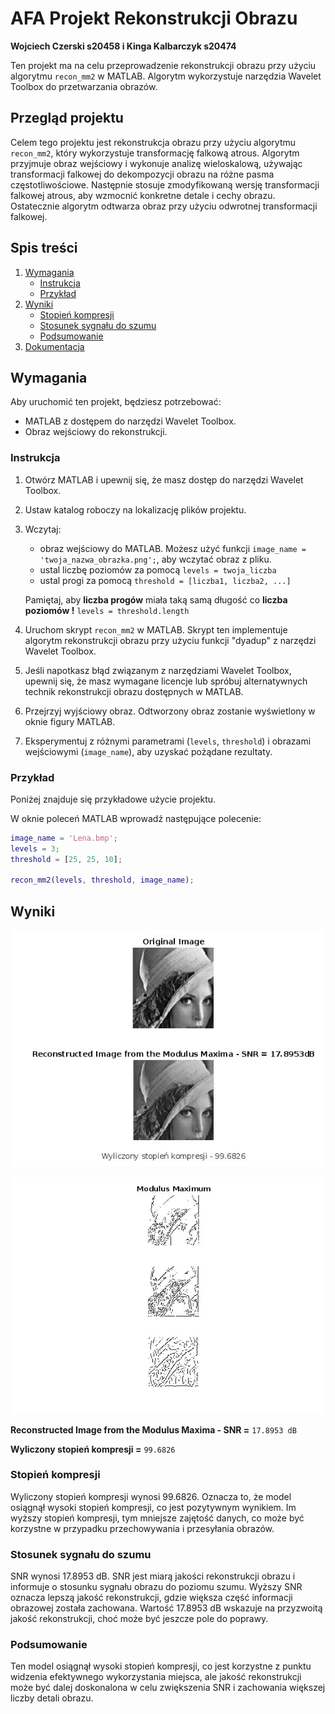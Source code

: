 # AFA Projekt Rekonstrukcji Obrazu
**Wojciech Czerski s20458 i Kinga Kalbarczyk s20474**

Ten projekt ma na celu przeprowadzenie rekonstrukcji obrazu przy użyciu algorytmu `recon_mm2` w MATLAB. Algorytm wykorzystuje narzędzia Wavelet Toolbox do przetwarzania obrazów.

## Przegląd projektu

Celem tego projektu jest rekonstrukcja obrazu przy użyciu algorytmu `recon_mm2`, który wykorzystuje transformację falkową atrous. Algorytm przyjmuje obraz wejściowy i wykonuje analizę wieloskalową, używając transformacji falkowej do dekompozycji obrazu na różne pasma częstotliwościowe. Następnie stosuje zmodyfikowaną wersję transformacji falkowej atrous, aby wzmocnić konkretne detale i cechy obrazu. Ostatecznie algorytm odtwarza obraz przy użyciu odwrotnej transformacji falkowej.

## Spis treści
1. [Wymagania](#wymagania)
	- [Instrukcja](#instrukcja)
	- [Przykład](#przykład)
2. [Wyniki](#wyniki)
	- [Stopień kompresji](#stopień-kompresji)
	- [Stosunek sygnału do szumu](#stosunek-sygnału-do-szumu)
	- [Podsumowanie](#podsumowanie)
3. [Dokumentacja](#dokumentacja)

## Wymagania
Aby uruchomić ten projekt, będziesz potrzebować:

- MATLAB z dostępem do narzędzi Wavelet Toolbox.
- Obraz wejściowy do rekonstrukcji.

### Instrukcja

1. Otwórz MATLAB i upewnij się, że masz dostęp do narzędzi Wavelet Toolbox.

2. Ustaw katalog roboczy na lokalizację plików projektu.

3. Wczytaj:
	- obraz wejściowy do MATLAB. Możesz użyć funkcji `image_name = 'twoja_nazwa_obrazka.png';`, aby wczytać obraz z pliku.
	- ustal liczbę poziomów za pomocą `levels = twoja_liczba`
	- ustal progi za pomocą `threshold = [liczba1, liczba2, ...]`

	Pamiętaj, aby **liczba progów** miała taką samą długość co **liczba poziomów !**
	`levels = threshold.length`

4. Uruchom skrypt `recon_mm2` w MATLAB. Skrypt ten implementuje algorytm rekonstrukcji obrazu przy użyciu funkcji "dyadup" z narzędzi Wavelet Toolbox.

5. Jeśli napotkasz błąd związanym z narzędziami Wavelet Toolbox, upewnij się, że masz wymagane licencje lub spróbuj alternatywnych technik rekonstrukcji obrazu dostępnych w MATLAB.

6. Przejrzyj wyjściowy obraz. Odtworzony obraz zostanie wyświetlony w oknie figury MATLAB.

7. Eksperymentuj z różnymi parametrami (`levels`, `threshold`) i obrazami wejściowymi (`image_name`), aby uzyskać pożądane rezultaty.

### Przykład
Poniżej znajduje się przykładowe użycie projektu.

W oknie poleceń MATLAB wprowadź następujące polecenie:
```matlab
image_name = 'Lena.bmp';
levels = 3;
threshold = [25, 25, 10];

recon_mm2(levels, threshold, image_name);
```

## Wyniki
![Wynik kompresji](results/wynik_final.jpg)

![Modulus Maximum](results/modulus_maximum.jpg)

**Reconstructed Image from the Modulus Maxima - SNR =** `17.8953 dB`

**Wyliczony stopień kompresji =** `99.6826`

### Stopień kompresji
Wyliczony stopień kompresji wynosi 99.6826. Oznacza to, że model osiągnął wysoki stopień kompresji, co jest pozytywnym wynikiem. Im wyższy stopień kompresji, tym mniejsze zajętość danych, co może być korzystne w przypadku przechowywania i przesyłania obrazów.

### Stosunek sygnału do szumu
SNR wynosi 17.8953 dB. SNR jest miarą jakości rekonstrukcji obrazu i informuje o stosunku sygnału obrazu do poziomu szumu. Wyższy SNR oznacza lepszą jakość rekonstrukcji, gdzie większa część informacji obrazowej została zachowana. Wartość 17.8953 dB wskazuje na przyzwoitą jakość rekonstrukcji, choć może być jeszcze pole do poprawy.

### Podsumowanie
Ten model osiągnął wysoki stopień kompresji, co jest korzystne z punktu widzenia efektywnego wykorzystania miejsca, ale jakość rekonstrukcji może być dalej doskonalona w celu zwiększenia SNR i zachowania większej liczby detali obrazu.